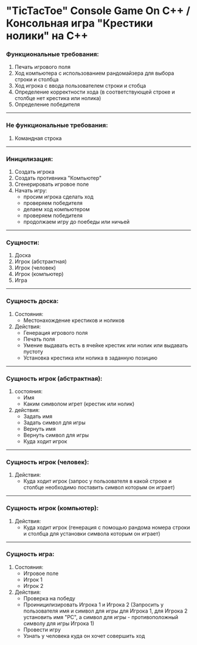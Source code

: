 # "TicTacToe" Console Game On C++ / <br>Консольная игра "Крестики нолики" на C++

### Функциональные требования:

1) Печать игрового поля
2) Ход компьютера с использованием рандомайзера для выбора строки и столбца
3) Ход игрока с ввода пользователем строки и стобца
4) Определение корректности хода (в соответствующей строке и столбце нет крестика или нолика)
5) Определение победителя  

---

### Не функциональные требования:
1) Командная строка  

--------

### Иницилизация:
1) Cоздать игрока
2) Cоздать противника "Компьютер"
3) Cгенерировать игровое поле
4) Начать игру:
   - просим игрока сделать ход
   - проверяем победителя
   - делаем ход компьютером
   - проверяем победителя
   - продолжаем игру до поебеды или ничьей  

--------

### Cущности:
1) Доска
2) Игрок (абстрактная)
3) Игрок (человек)
4) Игрок (компьютер)
5) Игра  

--------

### Сущность доска:
1) Состояния:
   + Местонахождение крестиков и ноликов
2) Действия:
   + Генерация игрового поля
   + Печать поля
   + Умение выдавать есть в ячейке крестик или нолик или выдавать пустоту
   + Установка крестика или нолика в заданную позицию  

--------

### Сущность игрок (абстрактная):
1) состояния:
   + Имя
   + Каким символом игрет (крестик или нолик)
2) действия:
   + Задать имя
   + Задать символ для игры
   + Вернуть имя
   + Вернуть символ для игры
   + Куда ходит игрок  

--------

### Сущность игрок (человек):
1) Действия:
   + Куда ходит игрок (запрос у пользователя в какой строке и столбце необходимо поставить символ которым он играет)  

--------

### Сущность игрок (компьютер):
1) Действия:
   + Куда ходит игрок (генерация с помощью рандома номера строки и столбца для установки символа которым он играет)  

--------

### Сущность игра:
1) Состояния: 
   + Игровое поле
   + Игрок 1
   + Игрок 2
2) Действия:
   - Проверка на победу
   - Проиницилизировать Игрока 1 и Игрока 2 (Запросить у пользователя имя и символ для игры для Игрока 1, для Игрока 2 установить имя "PC", а символ для игры - противоположный символу для игры Игрока 1)
   - Провести игру 
   - Узнать у человека куда он хочет совершить ход
